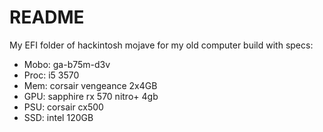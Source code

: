# README
My EFI folder of hackintosh mojave for my old computer build with specs:
- Mobo: ga-b75m-d3v
- Proc: i5 3570
- Mem: corsair vengeance 2x4GB 
- GPU: sapphire rx 570 nitro+ 4gb
- PSU: corsair cx500
- SSD: intel 120GB
